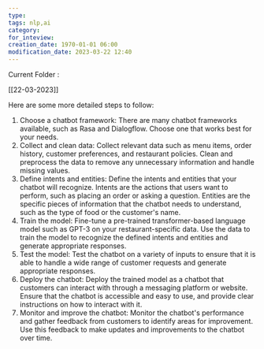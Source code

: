 ```yaml
---
type:  
tags: nlp,ai
category: 
for_inteview: 
creation_date: 1970-01-01 06:00
modification_date: 2023-03-22 12:40
---
```



Current Folder : 




[[22-03-2023]]

Here are some more detailed steps to follow:

1.  Choose a chatbot framework: There are many chatbot frameworks available, such as Rasa and Dialogflow. Choose one that works best for your needs.
2.  Collect and clean data: Collect relevant data such as menu items, order history, customer preferences, and restaurant policies. Clean and preprocess the data to remove any unnecessary information and handle missing values.
3.  Define intents and entities: Define the intents and entities that your chatbot will recognize. Intents are the actions that users want to perform, such as placing an order or asking a question. Entities are the specific pieces of information that the chatbot needs to understand, such as the type of food or the customer's name.
4.  Train the model: Fine-tune a pre-trained transformer-based language model such as GPT-3 on your restaurant-specific data. Use the data to train the model to recognize the defined intents and entities and generate appropriate responses.
5.  Test the model: Test the chatbot on a variety of inputs to ensure that it is able to handle a wide range of customer requests and generate appropriate responses.
6.  Deploy the chatbot: Deploy the trained model as a chatbot that customers can interact with through a messaging platform or website. Ensure that the chatbot is accessible and easy to use, and provide clear instructions on how to interact with it.
7.  Monitor and improve the chatbot: Monitor the chatbot's performance and gather feedback from customers to identify areas for improvement. Use this feedback to make updates and improvements to the chatbot over time.